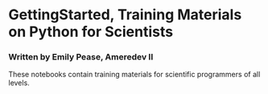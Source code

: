# GettingStarted, Training Materials on Python for Scientists
### Written by Emily Pease, Ameredev II

These notebooks contain training materials for scientific programmers of all levels.  

